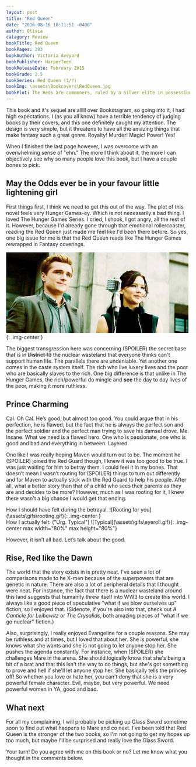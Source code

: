 ```yaml
---
layout: post
title: "Red Queen"
date: "2016-08-16 10:11:51 -0400"
author: Olivia
catagory: Review
bookTitle: Red Queen
bookPages: 383
bookAuthor: Victoria Aveyard
bookPublisher: HarperTeen
bookReleaseDate: February 2015
bookGrade: 2.5
bookSeries: Red Queen (1/?)
bookImg: \assets\Bookcovers\RedQueen.jpg
bookPlot: The Reds are commoners, ruled by a Silver elite in possession of god-like superpowers. And to Mare Barrow, a seventeen-year-old Red girl from the poverty-stricken Stilts, it seems like nothing will ever change. That is, until she finds herself working in the Silver Palace. Here, Mare discovers that, despite her red blood, she possesses a deadly power of her own. One that threatens to destroy the balance of power. <br> <sup>Adapted from &#58; GoodReads</sup>
---
```

This book and it's sequel are alllll over Bookstagram, so going into it, I had high expectations. I (as you all know) have a terrible tendency of judging books by their covers, and this one definitely caught my attention. The design is very simple, but it threatens to have all the amazing things that make fantasy such a great genre. Royalty! Murder! Magic! Power! Yes!

When I finished the last page however, I was overcome with an overwhelming sense of "ehn." The more I think about it, the more I can objectively see why so many people love this book, but I have a couple bones to pick.

<!--more-->

## May the Odds ever be in your favour little lightening girl

First things first, I think we need to get this out of the way. The plot of this novel feels very Hunger Games-ey. Which is not necessarily a bad thing. I loved The Hunger Games Series. I cried, I shook, I got angry, all the rest of it. However, because I'd already gone through that emotional rollercoaster, reading the Red Queen just made me feel like I'd been there before. So yes, one big issue for me is that the Red Queen reads like The Hunger Games rewrapped in Fantasy coverings.

![Hunger Games](\assets\gifs\hungergames.gif){: .img-center }

The biggest transgression here was concerning (SPOILER) <span class="spoiler">the secret base that is in <strike>District 13</strike> the nuclear wasteland that everyone thinks can't support human life.</span> The parallels there are undeniable. Yet another one comes in the caste system itself. The rich who live luxery lives and the poor who are basically slaves to the rich. One big difference is that unlike in The Hunger Games, the rich/powerful do mingle and **see** the day to day lives of the poor, making it more ruthless.

## Prince Charming
Cal. Oh Cal. He’s good, but almost too good. You could argue that in his perfection, he is flawed, but the fact that he is always the perfect son and the perfect soldier and the perfect man trying to save his damsel drove. Me. Insane. What we need is a flawed hero. One who is passionate, one who is good and bad and everything in between. Layered.

One like I was really hoping Maven would turn out to be. The moment he (SPOILER) <span class="spoiler">joined the Red Guard though, I knew it was too good to be true. I was just waiting for him to betray them.</span> I could feel it in my bones. That doesn’t mean I wasn’t routing for (SPOILER) <span class="spoiler">things to turn out differently and for Maven to actually stick with the Red Guard to help his people. After all, what a better story than that of a child who sees their parents as they are and decides to be more?</span> However, much as I was rooting for it, I knew there wasn't a big chance I would get that ending.

<div class="container-fluid">
<div class="col-md-6" markdown="1">How I should have felt during the <span class="spoiler">betrayal.</span>
![Rooting for you](\assets\gifs\rooting.gif){: .img-center }
</div>
<div class="col-md-6" markdown="1">How I actually felt: <span class="spoiler"> ("Urg. Typical")</span>
![Typical](\assets\gifs\eyeroll.gif){: .img-center max width="80%" max height="80%"}
</div>
</div>

However, it isn’t all bad. Let’s talk about the good.

## Rise, Red like the Dawn
The world that the story exists in is pretty neat. I've seen a lot of comparisons made to he X-men because of the superpowers that are genetic in nature. There are also a lot of peripheral details that I thought were neat. For instance, the fact that there is a nuclear wasteland around this land suggests that humanity threw itself into WW3 to create this world. I always like a good piece of speculative "what if we blow ourselves up" fiction, so I enjoyed that. (Sidenote, if you're also into that, check out *A Canticle for Leibowitz* or *The Crysalids*, both amazing pieces of "what if we go nuclear" fiction.)

Also, surprisingly, I really enjoyed Evangeline for a couple reasons. She may be ruthless and at times, but I loved that about her. She is powerful, she knows what she wants and she is not going to let anyone stop her. She pushes the agenda constantly. For instance, when (SPOILER) <span class="spoiler">she challenges Mare in the arena. She should logically know that she's being a bit of a brat and that this isn't the way to do things, but she's got something to prove and hell if she'll let anyone stop her.</span> She basically tells the princes off! So whether you love or hate her, you can't deny that she is a very powerful female character. Evil, maybe, but very powerful. We need powerful women in YA, good and bad.

## What next
For all my complaining, I will probably be picking up Glass Sword sometime soon to find out what happens to Mare and co next. I've been told that Red Queen is the stronger of the two books, so I'm not going to get my hopes up too much, but maybe I'll be surprised and really love the Glass Sword.

Your turn! Do you agree with me on this book or no? Let me know what you thought in the comments below.
